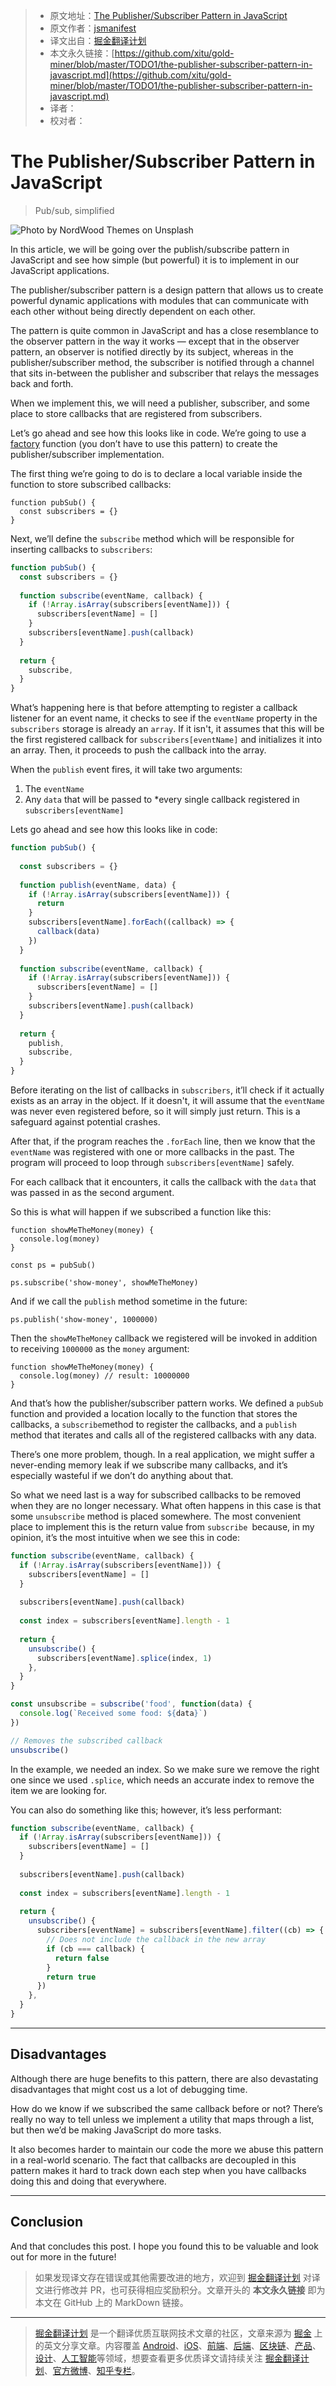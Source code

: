 > * 原文地址：[The Publisher/Subscriber Pattern in JavaScript](https://medium.com/better-programming/the-publisher-subscriber-pattern-in-javascript-2b31b7ea075a)
> * 原文作者：[jsmanifest](https://medium.com/@jsmanifest)
> * 译文出自：[掘金翻译计划](https://github.com/xitu/gold-miner)
> * 本文永久链接：[https://github.com/xitu/gold-miner/blob/master/TODO1/the-publisher-subscriber-pattern-in-javascript.md](https://github.com/xitu/gold-miner/blob/master/TODO1/the-publisher-subscriber-pattern-in-javascript.md)
> * 译者：
> * 校对者：

# The Publisher/Subscriber Pattern in JavaScript

> Pub/sub, simplified

![**Photo by [NordWood Themes](https://unsplash.com/@nordwood) on [Unsplash](https://unsplash.com/)**](https://cdn-images-1.medium.com/max/3000/1*yH2hPgLBkX2CtuFwGlpdIA.jpeg)

In this article, we will be going over the publish/subscribe pattern in JavaScript and see how simple (but powerful) it is to implement in our JavaScript applications.

The publisher/subscriber pattern is a design pattern that allows us to create powerful dynamic applications with modules that can communicate with each other without being directly dependent on each other.

The pattern is quite common in JavaScript and has a close resemblance to the observer pattern in the way it works — except that in the observer pattern, an observer is notified directly by its subject, whereas in the publisher/subscriber method, the subscriber is notified through a channel that sits in-between the publisher and subscriber that relays the messages back and forth.

When we implement this, we will need a publisher, subscriber, and some place to store callbacks that are registered from subscribers.

Let’s go ahead and see how this looks like in code. We’re going to use a [factory](https://www.sitepoint.com/factory-functions-javascript/) function (you don’t have to use this pattern) to create the publisher/subscriber implementation.

The first thing we’re going to do is to declare a local variable inside the function to store subscribed callbacks:

```
function pubSub() {
  const subscribers = {}
}
```

Next, we’ll define the `subscribe` method which will be responsible for inserting callbacks to `subscribers`:

```JavaScript
function pubSub() {
  const subscribers = {}
  
  function subscribe(eventName, callback) {
    if (!Array.isArray(subscribers[eventName])) {
      subscribers[eventName] = []
    }
    subscribers[eventName].push(callback)
  }
  
  return {
    subscribe,
  }
}
```

What’s happening here is that before attempting to register a callback listener for an event name, it checks to see if the `eventName` property in the `subscribers` storage is already an `array`. If it isn't, it assumes that this will be the first registered callback for `subscribers[eventName]` and initializes it into an array. Then, it proceeds to push the callback into the array.

When the `publish` event fires, it will take two arguments:

1. The `eventName`
2. Any `data` that will be passed to *every single callback registered in `subscribers[eventName]`

Lets go ahead and see how this looks like in code:

```JavaScript
function pubSub() {
  
  const subscribers = {}
  
  function publish(eventName, data) {
    if (!Array.isArray(subscribers[eventName])) {
      return
    }
    subscribers[eventName].forEach((callback) => {
      callback(data)
    })
  }
  
  function subscribe(eventName, callback) {
    if (!Array.isArray(subscribers[eventName])) {
      subscribers[eventName] = []
    }
    subscribers[eventName].push(callback)
  }
  
  return {
    publish,
    subscribe,
  }
}
```

Before iterating on the list of callbacks in `subscribers`, it’ll check if it actually exists as an array in the object. If it doesn't, it will assume that the `eventName` was never even registered before, so it will simply just return. This is a safeguard against potential crashes.

After that, if the program reaches the `.forEach` line, then we know that the `eventName` was registered with one or more callbacks in the past. The program will proceed to loop through `subscribers[eventName]` safely.

For each callback that it encounters, it calls the callback with the `data` that was passed in as the second argument.

So this is what will happen if we subscribed a function like this:

```
function showMeTheMoney(money) {
  console.log(money)
}

const ps = pubSub()

ps.subscribe('show-money', showMeTheMoney)
```

And if we call the `publish` method sometime in the future:

```
ps.publish('show-money', 1000000)
```

Then the `showMeTheMoney` callback we registered will be invoked in addition to receiving `1000000` as the `money` argument:

```
function showMeTheMoney(money) {
  console.log(money) // result: 10000000
}
```

And that’s how the publisher/subscriber pattern works. We defined a `pubSub` function and provided a location locally to the function that stores the callbacks, a `subscribe`method to register the callbacks, and a `publish` method that iterates and calls all of the registered callbacks with any data.

There’s one more problem, though. In a real application, we might suffer a never-ending memory leak if we subscribe many callbacks, and it’s especially wasteful if we don’t do anything about that.

So what we need last is a way for subscribed callbacks to be removed when they are no longer necessary. What often happens in this case is that some `unsubscribe` method is placed somewhere. The most convenient place to implement this is the return value from `subscribe `because, in my opinion, it’s the most intuitive when we see this in code:

```JavaScript
function subscribe(eventName, callback) {
  if (!Array.isArray(subscribers[eventName])) {
    subscribers[eventName] = []
  }
  
  subscribers[eventName].push(callback)
  
  const index = subscribers[eventName].length - 1
  
  return {
    unsubscribe() {
      subscribers[eventName].splice(index, 1)
    },
  }
}

const unsubscribe = subscribe('food', function(data) {
  console.log(`Received some food: ${data}`)
})

// Removes the subscribed callback
unsubscribe()
```

In the example, we needed an index. So we make sure we remove the right one since we used `.splice`, which needs an accurate index to remove the item we are looking for.

You can also do something like this; however, it’s less performant:

```JavaScript
function subscribe(eventName, callback) {
  if (!Array.isArray(subscribers[eventName])) {
    subscribers[eventName] = []
  }
  
  subscribers[eventName].push(callback)
  
  const index = subscribers[eventName].length - 1
  
  return {
    unsubscribe() {
      subscribers[eventName] = subscribers[eventName].filter((cb) => {
        // Does not include the callback in the new array
        if (cb === callback) {
          return false
        }
        return true
      })
    },
  }
}
```

---

## Disadvantages

Although there are huge benefits to this pattern, there are also devastating disadvantages that might cost us a lot of debugging time.

How do we know if we subscribed the same callback before or not? There’s really no way to tell unless we implement a utility that maps through a list, but then we’d be making JavaScript do more tasks.

It also becomes harder to maintain our code the more we abuse this pattern in a real-world scenario. The fact that callbacks are decoupled in this pattern makes it hard to track down each step when you have callbacks doing this and doing that everywhere.

---

## Conclusion

And that concludes this post. I hope you found this to be valuable and look out for more in the future!

> 如果发现译文存在错误或其他需要改进的地方，欢迎到 [掘金翻译计划](https://github.com/xitu/gold-miner) 对译文进行修改并 PR，也可获得相应奖励积分。文章开头的 **本文永久链接** 即为本文在 GitHub 上的 MarkDown 链接。

---

> [掘金翻译计划](https://github.com/xitu/gold-miner) 是一个翻译优质互联网技术文章的社区，文章来源为 [掘金](https://juejin.im) 上的英文分享文章。内容覆盖 [Android](https://github.com/xitu/gold-miner#android)、[iOS](https://github.com/xitu/gold-miner#ios)、[前端](https://github.com/xitu/gold-miner#前端)、[后端](https://github.com/xitu/gold-miner#后端)、[区块链](https://github.com/xitu/gold-miner#区块链)、[产品](https://github.com/xitu/gold-miner#产品)、[设计](https://github.com/xitu/gold-miner#设计)、[人工智能](https://github.com/xitu/gold-miner#人工智能)等领域，想要查看更多优质译文请持续关注 [掘金翻译计划](https://github.com/xitu/gold-miner)、[官方微博](http://weibo.com/juejinfanyi)、[知乎专栏](https://zhuanlan.zhihu.com/juejinfanyi)。
